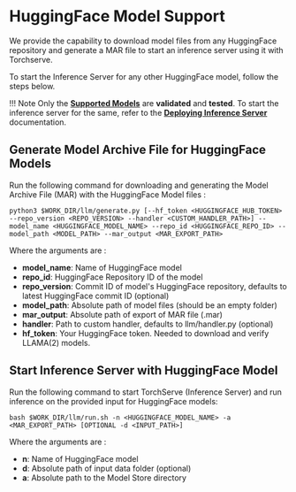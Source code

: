 # HuggingFace Model Support
We provide the capability to download model files from any HuggingFace repository and generate a MAR file to start an inference server using it with Torchserve.

To start the Inference Server for any other HuggingFace model, follow the steps below.

!!! Note
    Only the [**Supported Models**](supported_models.md) are **validated** and **tested**. To start the inference server for the same, refer to the [**Deploying Inference Server**](inference_server.md) documentation.  

## Generate Model Archive File for HuggingFace Models
Run the following command for downloading and generating the Model Archive File (MAR) with the HuggingFace Model files :
```
python3 $WORK_DIR/llm/generate.py [--hf_token <HUGGINGFACE_HUB_TOKEN> --repo_version <REPO_VERSION> --handler <CUSTOM_HANDLER_PATH>] --model_name <HUGGINGFACE_MODEL_NAME> --repo_id <HUGGINGFACE_REPO_ID> --model_path <MODEL_PATH> --mar_output <MAR_EXPORT_PATH>
```
Where the arguments are :

- **model_name**:       Name of HuggingFace model
- **repo_id**:          HuggingFace Repository ID of the model
- **repo_version**:     Commit ID of model's HuggingFace repository, defaults to latest HuggingFace commit ID (optional)
- **model_path**:       Absolute path of model files (should be an empty folder)
- **mar_output**:       Absolute path of export of MAR file (.mar)
- **handler**:          Path to custom handler, defaults to llm/handler.py (optional)
- **hf_token**:         Your HuggingFace token. Needed to download and verify LLAMA(2) models.

## Start Inference Server with HuggingFace Model
Run the following command to start TorchServe (Inference Server) and run inference on the provided input for HuggingFace models:
```
bash $WORK_DIR/llm/run.sh -n <HUGGINGFACE_MODEL_NAME> -a <MAR_EXPORT_PATH> [OPTIONAL -d <INPUT_PATH>]
```
Where the arguments are :

- **n**:    Name of HuggingFace model 
- **d**:    Absolute path of input data folder (optional)
- **a**:    Absolute path to the Model Store directory